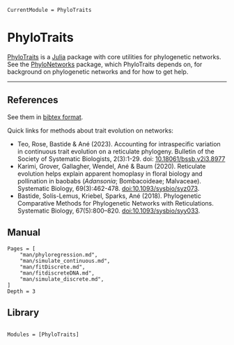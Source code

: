 ```@meta
CurrentModule = PhyloTraits
```

# PhyloTraits

[PhyloTraits](https://github.com/JuliaPhylo/PhyloTraits.jl)
is a [Julia](http://julialang.org) package with core utilities for
phylogenetic networks.
See the [PhyloNetworks](https://github.com/JuliaPhylo/PhyloNetworks.jl)
package, which PhyloTraits depends on, for background on phylogenetic networks
and for how to get help.

---

## References

See them in [bibtex format](https://github.com/juliaphylo/PhyloTraits.jl/blob/master/CITATION.bib).

Quick links for methods about trait evolution on networks:
- Teo, Rose, Bastide & Ané (2023).
  Accounting for intraspecific variation in continuous trait evolution
  on a reticulate phylogeny.
  Bulletin of the Society of Systematic Biologists, 2(3):1-29.
  doi: [10.18061/bssb.v2i3.8977](https://doi.org/10.18061/bssb.v2i3.8977)
- Karimi, Grover, Gallagher, Wendel, Ané & Baum (2020). Reticulate evolution
  helps explain apparent homoplasy in floral biology and pollination in baobabs
  (*Adansonia*; Bombacoideae; Malvaceae).
  Systematic Biology, 69(3):462-478.
  [doi:10.1093/sysbio/syz073](https://academic.oup.com/sysbio/advance-article/doi/10.1093/sysbio/syz073/5613901?guestAccessKey=a32e7dd3-27fd-4a13-b171-7ff5d6da0e01).
- Bastide, Solís-Lemus, Kriebel, Sparks, Ané (2018).
  Phylogenetic Comparative Methods for Phylogenetic Networks with Reticulations.
  Systematic Biology, 67(5):800–820.
  [doi:10.1093/sysbio/syy033](https://doi.org/10.1093/sysbio/syy033).

## Manual

```@contents
Pages = [
    "man/phyloregression.md",
    "man/simulate_continuous.md",
    "man/fitDiscrete.md",
    "man/fitdiscreteDNA.md",
    "man/simulate_discrete.md",
]
Depth = 3
```

## Library

```@index
```

```@autodocs
Modules = [PhyloTraits]
```
